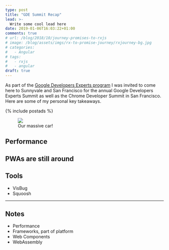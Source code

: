 ```yaml
---
type: post
title: "GDE Summit Recap"
lead: >-
  Write some cool lead here
date: 2019-01-06T16:03:22+01:00
comments: true
# url: /blog/2018/10/journey-promises-to-rxjs
# image: /blog/assets/imgs/rx-to-promise-journey/rxjourney-bg.jpg
# categories:
#   - Angular
# tags:
#   - rxjs
#   - angular
draft: true
---
```


<div class="article-intro">
    As part of the <a href="https://developers.google.com/experts/" target="_blank">Google Developers Experts program</a> I was invited to come here to Sunnyvale and San Francisco for the annual Google Developers Experts Summit as well as the Chrome Developer Summit in San Francisco. Here are some of my personal key takeaways.
</div>

{% include postads %}


<figure class="image--full">
    <a href="/blog/assets/imgs/us2015/ourcar.jpg" class="image--zoom">
        <img src="/blog/assets/imgs/us2015/ourcar.jpg">
    </a>
    <figcaption>Our massive car!</figcaption>
</figure>


## Performance


## PWAs are still around



## Tools

- VisBug
- Squoosh


---

## Notes

- Performance
- Frameworks, part of platform
- Web Components
- WebAssembly